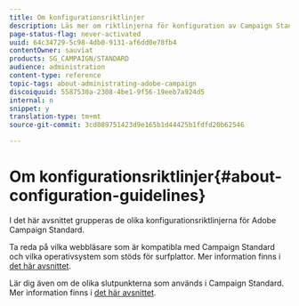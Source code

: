 ```yaml
---
title: Om konfigurationsriktlinjer
description: Läs mer om riktlinjerna för konfiguration av Campaign Standard.
page-status-flag: never-activated
uuid: 64c34729-5c98-4db0-9131-af6dd0e78fb4
contentOwner: sauviat
products: SG_CAMPAIGN/STANDARD
audience: administration
content-type: reference
topic-tags: about-administrating-adobe-campaign
discoiquuid: 5587530a-2308-4be1-9f56-19eeb7a924d5
internal: n
snippet: y
translation-type: tm+mt
source-git-commit: 3cd089751423d9e165b1d44425b1fdfd20b62546

---
```



# Om konfigurationsriktlinjer{#about-configuration-guidelines}

I det här avsnittet grupperas de olika konfigurationsriktlinjerna för Adobe Campaign Standard.

Ta reda på vilka webbläsare som är kompatibla med Campaign Standard och vilka operativsystem som stöds för surfplattor. Mer information finns i [det här avsnittet](../../administration/using/compatible-browsers.md).

Lär dig även om de olika slutpunkterna som används i Campaign Standard. Mer information finns i [det här avsnittet](../../administration/using/campaign-standard-network-endpoints.md).
